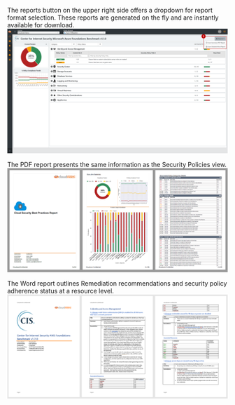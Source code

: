 The reports button on the upper right side offers a dropdown for report format
selection. These reports are generated on the fly and are instantly available
for download.
	![Reports_Button](.././images/userGuide/Reports_Button.png#thumbnail)

The PDF report presents the same information as the Security Policies view.
	![PDF Report](.././images/userGuide/PDF_Report.png#thumbnail)

The Word report outlines Remediation recommendations and security policy
adherence status at a resource level.
	![Word Report](.././images/userGuide/Word_Report.png#thumbnail)